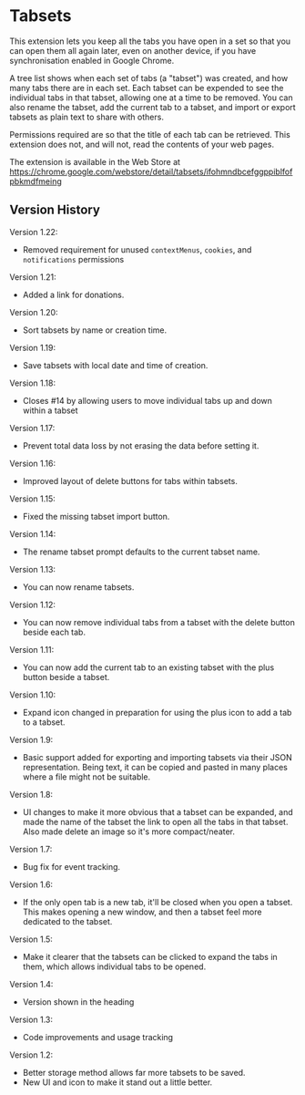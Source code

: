 # Tabsets

This extension lets you keep all the tabs you have open in a set so that you can open them all again later, even on another device, if you have synchronisation enabled in Google Chrome.

A tree list shows when each set of tabs (a "tabset") was created, and how many tabs there are in each set. Each tabset can be expended to see the individual tabs in that tabset, allowing one at a time to be removed. You can also rename the tabset, add the current tab to a tabset, and import or export tabsets as plain text to share with others.

Permissions required are so that the title of each tab can be retrieved. This extension does not, and will not, read the contents of your web pages.

The extension is available in the Web Store at https://chrome.google.com/webstore/detail/tabsets/ifohmndbcefggppiblfofpbkmdfmeing

## Version History

Version 1.22:

- Removed requirement for unused `contextMenus`, `cookies`, and `notifications` permissions

Version 1.21:

- Added a link for donations.

Version 1.20:

- Sort tabsets by name or creation time.

Version 1.19:

- Save tabsets with local date and time of creation.

Version 1.18:

- Closes #14 by allowing users to move individual tabs up and down within a tabset

Version 1.17:

- Prevent total data loss by not erasing the data before setting it.

Version 1.16:

- Improved layout of delete buttons for tabs within tabsets.

Version 1.15:

- Fixed the missing tabset import button.

Version 1.14:

- The rename tabset prompt defaults to the current tabset name.

Version 1.13:

- You can now rename tabsets.

Version 1.12:

- You can now remove individual tabs from a tabset with the delete button beside each tab.

Version 1.11:

- You can now add the current tab to an existing tabset with the plus button beside a tabset.

Version 1.10:

- Expand icon changed in preparation for using the plus icon to add a tab to a tabset.

Version 1.9:

- Basic support added for exporting and importing tabsets via their JSON representation. Being text, it can be copied and pasted in many places where a file might not be suitable.

Version 1.8:

- UI changes to make it more obvious that a tabset can be expanded, and made the name of the tabset the link to open all the tabs in that tabset. Also made delete an image so it's more compact/neater.

Version 1.7:

- Bug fix for event tracking.

Version 1.6:

- If the only open tab is a new tab, it'll be closed when you open a tabset. This makes opening a new window, and then a tabset feel more dedicated to the tabset.

Version 1.5:

- Make it clearer that the tabsets can be clicked to expand the tabs in them, which allows individual tabs to be opened.

Version 1.4:

- Version shown in the heading

Version 1.3:

- Code improvements and usage tracking

Version 1.2:

- Better storage method allows far more tabsets to be saved.
- New UI and icon to make it stand out a little better.
